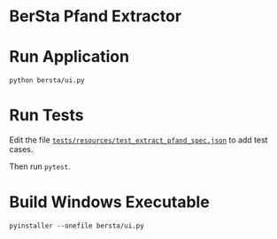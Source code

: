 # BerSta Pfand Extractor

# Run Application

`python bersta/ui.py`

# Run Tests

Edit the file [`tests/resources/test_extract_pfand_spec.json`](tests/resources/test_extract_pfand_spec.json) to add test cases.

Then run `pytest`.

# Build Windows Executable

`pyinstaller --onefile bersta/ui.py`